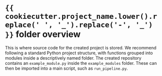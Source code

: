 # `{{ cookiecutter.project_name.lower().replace(' ', '_').replace('-', '_') }}` folder overview

This is where source code for the created project is stored. We recommend following a standard Python project structure,
with functions grouped into modules inside a descriptively named folder. The created repository contains an `example_module.py`
inside the `example_modules` folder. These can then be imported into a main script, such as `run_pipeline.py`.
